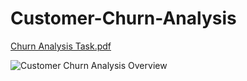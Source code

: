 # Customer-Churn-Analysis
[Churn Analysis Task.pdf](https://github.com/HajarAlholoul/Customer-Churn-Analysis-Excel/blob/main/Churn%20Analysis%20Task.pdf)

![Customer Churn Analysis Overview](https://github.com/user-attachments/assets/82d1cdeb-0a85-431c-972b-2810a04efd0d)

